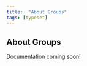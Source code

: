 ```yaml
---
title:  "About Groups"
tags: [typeset]
---
```


<section data-type="chapter" class="hsecchapter" data-hederis-type="hsecchapter" id="about-groups" data-pi-attrs="id: about-groups; data-tags: typeset;" role="doc-chapter" data-tags="typeset" data-author-name=" " data-book-title=" " title="About Groups"><h1 data-hederis-type="hblkchaptitle" class="hblkchaptitle" id="pDJyFM3BZ">About Groups</h1><p class="hblkp" data-hederis-type="hblkp" id="pHeYy95aY">Documentation coming soon!</p></section>

